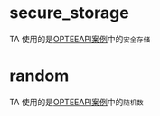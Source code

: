 # secure_storage
TA 使用的是[OPTEEAPI案例](https://github.com/i-tesetd-it-no-problem/optee_api_example.git)中的`安全存储`

# random
TA 使用的是[OPTEEAPI案例](https://github.com/i-tesetd-it-no-problem/optee_api_example.git)中的`随机数`